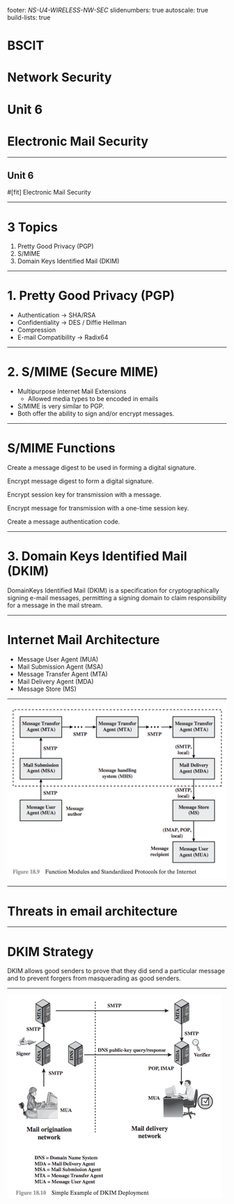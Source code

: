 footer: *NS-U4-WIRELESS-NW-SEC*
slidenumbers: true
autoscale: true
build-lists: true

# BSCIT
# Network Security
# Unit 6
# Electronic Mail Security

---
## Unit 6
#[fit] Electronic Mail Security

<!-- --- -->
<!-- ![fit](./images/17/17-key-points.png) -->

<!-- List of Images first -->
<!-- ![fit](../../commonSlideImages/) -->

---
# 3 Topics
1. Pretty Good Privacy (PGP)
2. S/MIME
3. Domain Keys Identified Mail (DKIM)

---
# 1. Pretty Good Privacy (PGP)
- Authentication -> SHA/RSA
- Confidentiality -> DES / Diffie Hellman
- Compression
- E-mail Compatibility -> Radix64

---
# 2. S/MIME (Secure MIME)
<!-- - RFC 5322
- Multipurpose Internet Mail Extensions
- S/MIME Functionality
- S/MIME Messages
- S/MIME Certificate Processing
- Enhanced Security Services -->
- Multipurpose Internet Mail Extensions
	- Allowed media types to be encoded in emails
- S/MIME is very similar to PGP.
- Both offer the ability to sign and/or encrypt messages.

---
# S/MIME Functions

Create a message digest to be used in forming a digital signature.

Encrypt message digest to form a digital signature.

Encrypt session key for transmission with a message.

Encrypt message for transmission with a one-time session key.

Create a message authentication code.

<!-- • Enveloped data -->

<!-- : This consists of encrypted content of any type and encryptedcontent encryption keys for one or more recipients. -->

<!-- • Signed data -->

<!-- : A digital signature is formed by taking the message digest of the content to be signed and then encrypting that with the private key of the signer. The content plus signature are then encoded using base64 encoding. A signed data message can only be viewed by a recipient with S/MIME capability. -->

<!-- • Clear-signed data -->

<!-- : As with signed data, a digital signature of the content is formed. However, in this case, only the digital signature is encoded using base64.As a result, recipients without S/MIME capability can view the message content, although they cannot verify the signature. -->

<!-- • Signed and enveloped data -->

<!-- Signed-only and encrypted-only entities may be nested, so that encrypted data may be signed and signed data or clear-signed data may be encrypted. -->

---
# 3. Domain Keys Identified Mail (DKIM)

DomainKeys Identified Mail (DKIM) is a specification for cryptographically signing e-mail messages, permitting a signing domain to claim responsibility for a message in the mail stream.

---
# Internet Mail Architecture
- Message User Agent (MUA)
- Mail Submission Agent (MSA)
- Message Transfer Agent (MTA)
- Mail Delivery Agent (MDA)
- Message Store (MS)

---
![fit](./images/18/18.9.png)

---
# Threats in email architecture

<!-- - characteristics
- capabilities
- location -->

---
# DKIM Strategy
DKIM allows good senders to prove that they did send a particular message and to prevent forgers from masquerading as good senders.

---
<!-- # DKIM Functional Flow -->

![fit inline](./images/18/18.10.png)

<!-- --- -->
<!-- ![fit](./images/18/18-key-points.png) -->

<!-- --- -->
<!-- # 1. Pretty Good Privacy (PGP) -->

<!-- --- -->
<!-- ![fit](./images/18/18.1.table.png) -->

<!-- --- -->
<!-- # General Format of PGP Message -->

<!-- --- -->






















<!--
![fit](./images/18/18-key-points.png)
![fit](./images/18/18.1.png)
![fit](./images/18/18.2.png)
![fit](./images/18/18.3.png)
![fit](./images/18/18.4.png)
![fit](./images/18/18.5.png)
![fit](./images/18/18.6.png)
![fit](./images/18/18.7.png)
![fit](./images/18/18.8.png)
![fit](./images/18/18.9.png)
![fit](./images/18/18.10.png)
![fit](./images/18/18.11.png)

![fit](./images/18/18.1.table.png)
![fit](./images/18/18.2.table.png)
![fit](./images/18/18.3.table.png)
![fit](./images/18/18.4.table.png)
![fit](./images/18/18.5.table.png)
![fit](./images/18/18.6.table.png)
![fit](./images/18/18.7.table.png)
![fit](./images/18/18.8.table.png)
-->











